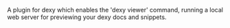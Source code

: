 A plugin for dexy which enables the 'dexy viewer' command, running a local web
server for previewing your dexy docs and snippets.
